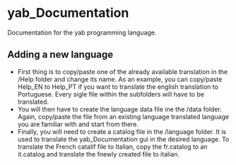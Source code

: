 # yab_Documentation

Documentation for the yab programming language.

## Adding a new language

* First thing is to copy/paste one of the already available translation in the /Help folder and change its name. As an example, you can copy/paste Help_EN to Help_PT if you want to translate the english translation to Portuguese. Every sigle file within the subfolders will have to be translated.
* You will then have to create the language data file ine the /data folder. Again, copy/paste the file from an existing language translated language you are familiar with and start from there.
* Finally, you will need to create a catalog file in the /language folder. It is used to translate the yab_Documentation gui in the desired language. To translate the French catalif file to Italian, copy the fr.catalog to an it.catalog and translate the fnewly created file to italian.
